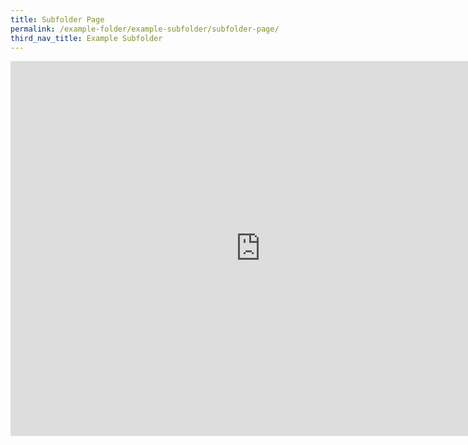 ```yaml
---
title: Subfolder Page
permalink: /example-folder/example-subfolder/subfolder-page/
third_nav_title: Example Subfolder
---
```

<iframe src="https://calendar.google.com/calendar/embed?src=c_eoglto4ou3h4ocarcgt48420qc%40group.calendar.google.com&ctz=Asia%2FSingapore" style="border: 0" width="800" height="600" frameborder="0" scrolling="no"></iframe>